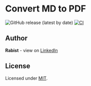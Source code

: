 # Convert MD to PDF

![GitHub release (latest by date)](https://img.shields.io/github/v/release/geraked/mdpdfbook)
[![CI](https://github.com/geraked/mdpdfbook/actions/workflows/main.yml/badge.svg)](https://github.com/geraked/crack-qv/actions/workflows/main.yml)

## Author

**Rabist** - view on [LinkedIn](https://www.linkedin.com/in/rabist)

## License

Licensed under [MIT](LICENSE).